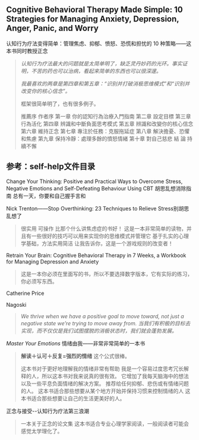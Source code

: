 ## Cognitive Behavioral Therapy Made Simple: 10 Strategies for Managing Anxiety, Depression, Anger, Panic, and Worry

认知行为疗法变得简单：管理焦虑、抑郁、愤怒、恐慌和担忧的 10 种策略——这本书同时教授正念

> *认知行为疗法最大的问题就是太简单明了，缺乏灵丹妙药的光环。事实证明，不苦的药也可以治病，看起来简单的东西也可以很深邃。*
>
> *我最喜欢的两章是第四章和第五章：“识别并打破消极思维模式”和“识别并改变你的核心信念”。*
>
> 框架很简单明了，也有很多例子。
>
> 推薦序
> 作者序
> 第一章 你的認知行為治療入門指南
> 第二章 設定目標
> 第三章 行為活化
> 第四章 辨識和中斷負面思考模式
> 第五章 辨識和改變你的核心信念
> 第六章 維持正念
> 第七章 專注於任務：克服拖延症
> 第八章 解決擔憂、恐懼和焦慮
> 第九章 保持冷靜：處理多餘的憤怒情緒
> 第十章 對自己慈悲
> 結 論 持續不懈



## 参考：self-help文件目录

Change Your Thinking: Positive and Practical Ways to Overcome Stress, Negative Emotions and Self-Defeating Behaviour Using CBT 胡思乱想消除指南 总有一天，你要和自己握手言和

Nick Trenton——Stop Overthinking: 23 Techniques to Relieve Stress别胡思乱想了

> 很实用 可操作 比那个什么讲焦虑症的书好！
> 这是一本非常简单的读物，并且有一些很好的技巧可以用来实现你的思维模式并管理它
> 基于扎实的心理学基础，方法实用简洁
> 让我告诉你，这是一个游戏规则的改变者！

Retrain Your Brain: Cognitive Behavioral Therapy in 7 Weeks, a Workbook for Managing Depression and Anxiety

> 这是一本你必须在里面写的书，所以不要选择数字版本，它有实际的练习，你必须写东西。

Catherine Price 

Nagoski 

> *We thrive when we have a positive goal to move toward, not just a negative state we’re trying to move away from.
> 当我们有积极的目标去实现，而不仅仅是我们试图摆脱的消极状态时，我们就会蓬勃发展。*
>
> 

*Master Your Emotions* 情绪由我——非常非常简单的一本书

> **解读＋认可＋反复=强烈的情绪** 这个公式很棒。
>
> 这本书对于更好地理解我的情绪非常有帮助
> 我是一个容易过度思考冗长解释的人，所以这本书对我来说真的很有效。
> 它增加了我每天脑海中的想法以及一些平息负面情绪的解决方案。
> 推荐给任何抑郁、悲伤或有情绪问题的人。
> 这本书适合那些想要从某个地方开始并保持习惯来控制情绪的人
> 这本书适合那些想要让自己的生活更美好的人。



正念与接受--认知行为疗法第三浪潮

> 一本关于正念的论文集
> 这本书适合专业心理学家阅读，一般阅读者可能会感觉太学理化了。

